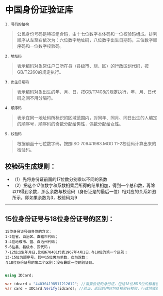 # 中国身份证验证库



`1．号码的结构`

>公民身份号码是特征组合码，由十七位数字本体码和一位校验码组成。排列顺序从左至右依次为：六位数字地址码，八位数字出生日期码，三位数字顺序码和一位数字校验码。

`2．地址码`

>表示编码对象常住户口所在县（县级市、旗、区）的行政区划代码，按GB/T2260的规定执行。

`3．出生日期码`

>表示编码对象出生的年、月、日，按GB/T7408的规定执行，年、月、日代码之间不用分隔符。

`4．顺序码`

>表示在同一地址码所标识的区域范围内，对同年、同月、同日出生的人编定的顺序号，顺序码的奇数分配给男性，偶数分配给女性。

`5．校验码`

>根据前面十七位数字码，按照ISO 7064:1983.MOD 11-2校验码计算出来的检验码。

## 校验码生成规则：

* （1）先将身份证前面的17位数分别乘以不同的系数
*   （2）把这个17位数字和系数相乘后所得的结果相加，得到一个总和数，再除以11得到余数，那么余数与校验码（身份证是的最后一位）相对应的关系如图所示，即如果余数为3，校验码为9

*****
    
## 15位身份证号与18位身份证号的区别： 

    15位身份证号码各位的含义:
    1-2位省、自治区、直辖市代码；
    3-4位地级市、盟、自治州代码；
    5-6位县、县级市、区代码；
    7-12位出生年月日,比如670401代表1967年4月1日,与18位的第一个区别；
    13-15位为顺序号，其中15位男为单数，女为双数；
    与18位身份证号的第二个区别：没有最后一位的验证码。 

``` c#

using IDCard;

var idcard = "440304198511212612"; //需要验证的身份证，包括18位和15位的都看验证
var card = IDCard.Verify(idcard); //验证，返回的内容包括校验码校验，行政地域验证，性别验证，出生年月日验证

```

